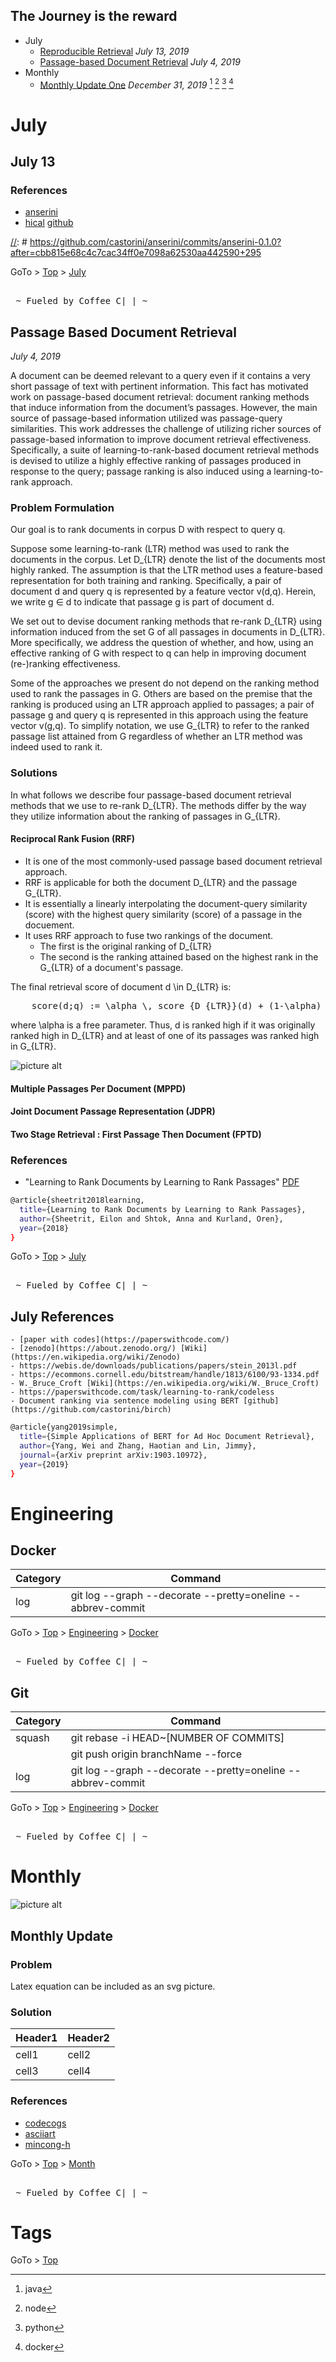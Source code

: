 ## The Journey is the reward


- July
  - [Reproducible Retrieval](#july-13 "Reproducible Experiment") _July 13, 2019_   
  - [Passage-based Document Retrieval](#passage-based-document-retrieval "Passage Relevance" ) _July 4, 2019_ 
- Monthly
  - [Monthly Update One](#monthly-update-one) _December 31, 2019_ [^java] [^node] [^python] [^docker] 




# July



## July 13


### References

- [anserini](https://github.com/castorini/anserini)
- [hical](https://hical.github.io/) [github](https://github.com/hical/HiCAL)

[//]: # https://github.com/castorini/anserini/commits/anserini-0.1.0?after=cbb815e68c4c7cac34ff0e7098a62530aa442590+295


GoTo > [Top](#the-journey-is-the-reward) > [July](#july)
<pre class=""> 
 ~ Fueled by Coffee C|_| ~
</pre>

## Passage Based Document Retrieval 

_July 4, 2019_

A document can be deemed relevant to a query even if it contains a very short passage of text with pertinent information.
This fact has motivated work on passage-based document retrieval: document ranking methods that induce information from the document’s passages.
However, the main source of passage-based information utilized was passage-query similarities. 
This work addresses the challenge of utilizing richer sources of passage-based information to improve document retrieval effectiveness.  
Specifically, a suite of learning-to-rank-based document retrieval methods is devised
to utilize a highly effective ranking of passages produced in response to the query; 
passage ranking is also induced using a learning-to-rank approach.  


[//]: # (Empirical evaluation attests to the clear merits of our methods with respect to strong baselines)


### Problem Formulation

Our goal is to rank documents in corpus D with respect to query q. 

Suppose some learning-to-rank (LTR) method was used to rank the documents in the corpus. 
Let D_{LTR} denote the list of the documents most highly ranked. 
The assumption is that the LTR method uses a feature-based representation for both training and ranking.
Specifically, a pair of document d and query q is represented by a feature vector v(d,q).
Herein, we write g ∈ d to indicate that passage g is part of document d. 


We set out to devise document ranking methods that re-rank D_{LTR} using information induced from the set G of all passages in documents in D_{LTR}. 
More specifically, we address the question of whether, and how, using an effective ranking of G with respect to q can help in improving document (re-)ranking effectiveness.

Some of the approaches we present do not depend on the ranking method used to rank the passages in G. 
Others are based on the premise that the ranking is produced using an LTR
approach applied to passages; a pair of passage g and query q is represented in this approach using the feature vector v(g,q). 
To simplify notation, we use G_{LTR} to refer to the ranked passage list attained from G regardless of whether an LTR method was indeed used to rank it.


### Solutions

In what follows we describe four passage-based document retrieval methods that we use to re-rank D_{LTR}. 
The methods differ by the way they utilize information about the ranking of passages in G_{LTR}.

#### Reciprocal Rank Fusion (RRF)

- It is one of the most commonly-used passage based document retrieval approach. 
- RRF is applicable for both the document D_{LTR} and the passage G_{LTR}. 
- It is essentially a linearly interpolating the document-query similarity (score) 
with the highest query similarity (score) of a passage in the docuement. 
- It uses RRF approach to fuse two rankings of the document. 
  - The first is the original ranking of D_{LTR} 
  - The second is the ranking attained based on the highest rank in the G_{LTR} of a document's passage.  
  
[//]: # (This actually is the most platform independent comment)
[//]: # (git log --graph --decorate --pretty=oneline --abbrev-commit)

The final retrieval score of document d \in D_{LTR} is:
<pre>
    score(d;q) := \alpha \, score_{D_{LTR}}(d) + (1-\alpha) \, \max_{g \in d} score_{G_{LTR}}(g)
</pre>
where \alpha is a free parameter. 
Thus, d is ranked high if it was originally ranked high in D_{LTR} and at least of one of its passages was ranked high in G_{LTR}. 


![picture alt](m07/CodeCogsEqn.svg "RRF Formula")


#### Multiple Passages Per Document (MPPD)

#### Joint Document Passage Representation (JDPR)

#### Two Stage Retrieval : First Passage Then Document (FPTD)



### References

- "Learning to Rank Documents by Learning to Rank Passages" [PDF](https://web.iem.technion.ac.il/images/user-files/orenk/IE_IS_2018_03.pdf)

```bash
@article{sheetrit2018learning,
  title={Learning to Rank Documents by Learning to Rank Passages},
  author={Sheetrit, Eilon and Shtok, Anna and Kurland, Oren},
  year={2018}
}
```


GoTo > [Top](#the-journey-is-the-reward) > [July](#july)
<pre class=""> 
 ~ Fueled by Coffee C|_| ~
</pre>


## July References
    - [paper with codes](https://paperswithcode.com/)   
    - [zenodo](https://about.zenodo.org/) [Wiki](https://en.wikipedia.org/wiki/Zenodo)
    - https://webis.de/downloads/publications/papers/stein_2013l.pdf
    - https://ecommons.cornell.edu/bitstream/handle/1813/6100/93-1334.pdf
    - W._Bruce_Croft [Wiki](https://en.wikipedia.org/wiki/W._Bruce_Croft)
    - https://paperswithcode.com/task/learning-to-rank/codeless 
    - Document ranking via sentence modeling using BERT [github](https://github.com/castorini/birch)

```bash
@article{yang2019simple,
  title={Simple Applications of BERT for Ad Hoc Document Retrieval},
  author={Yang, Wei and Zhang, Haotian and Lin, Jimmy},
  journal={arXiv preprint arXiv:1903.10972},
  year={2019}
}

```




# Engineering


## Docker

Category | Command
--------|--------
log   | git log --graph --decorate --pretty=oneline --abbrev-commit

GoTo > [Top](#the-journey-is-the-reward) > [Engineering](#engineering) > [Docker](#docker)
<pre class=""> 
 ~ Fueled by Coffee C|_| ~
</pre>

## Git


Category | Command
--------|--------
squash   | git rebase -i HEAD~[NUMBER OF COMMITS]
         | git push origin branchName --force
log      | git log --graph --decorate --pretty=oneline --abbrev-commit


GoTo > [Top](#the-journey-is-the-reward) > [Engineering](#engineering) > [Docker](#docker)
<pre class=""> 
 ~ Fueled by Coffee C|_| ~
</pre>


# Monthly
[//]: # (This actually is the most platform independent comment)
[//]: # (git log --graph --decorate --pretty=oneline --abbrev-commit)

![picture alt](http://www.brightlightpictures.com/assets/images/portfolio/thethaw_header.jpg "Title is optional")


## Monthly Update 

### Problem

Latex equation can be included as an svg picture.

### Solution

Header1 | Header2
--------|--------
cell1   | cell2
cell3   | cell4

### References

- [codecogs](https://www.codecogs.com/latex/eqneditor.php)
- [asciiart](https://www.asciiart.eu/)
- [mincong-h](https://mincong-h.github.io/)   


GoTo > [Top](#the-journey-is-the-reward) > [Month](#monthly)
<pre class=""> 
 ~ Fueled by Coffee C|_| ~
</pre>




# Tags


[^docker]: docker 

[^java]: java 

[^node]: node 

[^python]: python



GoTo > [Top](#the-journey-is-the-reward) 
